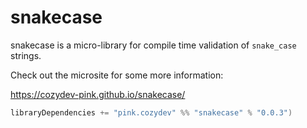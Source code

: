 # snakecase

snakecase is a micro-library for compile time validation of `snake_case` strings.

Check out the microsite for some more information:

https://cozydev-pink.github.io/snakecase/


```scala
libraryDependencies += "pink.cozydev" %% "snakecase" % "0.0.3")
```
